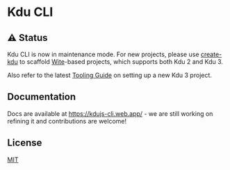 # Kdu CLI

## ⚠️ Status

Kdu CLI is now in maintenance mode. For new projects, please use [create-kdu](https://github.com/kdujs/create-kdu) to scaffold [Wite](https://witejs.web.app/)-based projects, which supports both Kdu 2 and Kdu 3.

Also refer to the latest [Tooling Guide](https://kdu-js.web.app/guide/scaling-up/tooling.html) on setting up a new Kdu 3 project.

## Documentation

Docs are available at https://kdujs-cli.web.app/ - we are still working on refining it and contributions are welcome!

## License

[MIT](./LICENSE)
